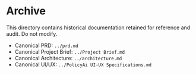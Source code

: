 # Archive

This directory contains historical documentation retained for reference and audit. Do not modify.

- Canonical PRD: `../prd.md`
- Canonical Project Brief: `../Project Brief.md`
- Canonical Architecture: `../architecture.md`
- Canonical UI/UX: `../PolicyAi UI-UX Specifications.md`


